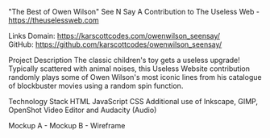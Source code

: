 "The Best of Owen Wilson" See N Say
A Contribution to The Useless Web - https://theuselessweb.com

Links
Domain: https://karscottcodes.com/owenwilson_seensay/  
GitHub: https://github.com/karscottcodes/owenwilson_seensay/  

Project Description
The classic children's toy gets a useless upgrade! Typically scattered with animal noises, this Useless Website contribution randomly plays some of Owen Wilson's most iconic lines from his catalogue of blockbuster movies using a random spin function.

Technology Stack
HTML
JavaScript
CSS
Additional use of Inkscape, GIMP, OpenShot Video Editor and Audacity (Audio)

Mockup
A - Mockup
B - Wireframe